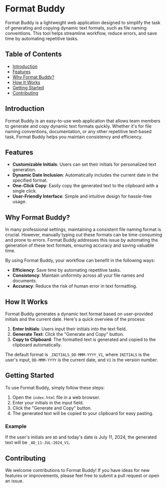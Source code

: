 
# Format Buddy

Format Buddy is a lightweight web application designed to simplify the task of generating and copying dynamic text formats, such as file naming conventions. This tool helps streamline workflow, reduce errors, and save time by automating repetitive tasks.

## Table of Contents

- [Introduction](#introduction)
- [Features](#features)
- [Why Format Buddy?](#why-format-buddy)
- [How It Works](#how-it-works)
- [Getting Started](#getting-started)
- [Contributing](#contributing)

## Introduction

Format Buddy is an easy-to-use web application that allows team members to generate and copy dynamic text formats quickly. Whether it's for file naming conventions, documentation, or any other repetitive text-based task, Format Buddy helps you maintain consistency and efficiency.

## Features

- **Customizable Initials**: Users can set their initials for personalized text generation.
- **Dynamic Date Inclusion**: Automatically includes the current date in the specified format.
- **One-Click Copy**: Easily copy the generated text to the clipboard with a single click.
- **User-Friendly Interface**: Simple and intuitive design for hassle-free usage.

## Why Format Buddy?

In many professional settings, maintaining a consistent file naming format is crucial. However, manually typing out these formats can be time-consuming and prone to errors. Format Buddy addresses this issue by automating the generation of these text formats, ensuring accuracy and saving valuable time.

By using Format Buddy, your workflow can benefit in the following ways:

- **Efficiency**: Save time by automating repetitive tasks.
- **Consistency**: Maintain uniformity across all your file names and documents.
- **Accuracy**: Reduce the risk of human error in text formatting.

## How It Works

Format Buddy generates a dynamic text format based on user-provided initials and the current date. Here's a quick overview of the process:

1. **Enter Initials**: Users input their initials into the text field.
2. **Generate Text**: Click the "Generate and Copy" button.
3. **Copy to Clipboard**: The formatted text is generated and copied to the clipboard automatically.

The default format is `_INITIALS_DD-MMM-YYYY_V1`, where `INITIALS` is the user's input, `DD-MMM-YYYY` is the current date, and `V1` is the version number.

## Getting Started

To use Format Buddy, simply follow these steps:

1. Open the `index.html` file in a web browser.
2. Enter your initials in the input field.
3. Click the "Generate and Copy" button.
4. The generated text will be copied to your clipboard for easy pasting.

### Example

If the user's initials are `AD` and today's date is July 11, 2024, the generated text will be `_AD_11-JUL-2024_V1`.

## Contributing

We welcome contributions to Format Buddy! If you have ideas for new features or improvements, please feel free to submit a pull request or open an issue.

